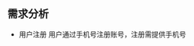 ## 需求分析
- 用户注册
用户通过手机号注册账号，注册需提供手机号

<!--stackedit_data:
eyJoaXN0b3J5IjpbLTExMjgxMDY0NzYsLTczNjIxNzI1NiwtMT
kwMTMxMTc4NiwzNDc4MDk0NDYsLTU1NzM2MzU5XX0=
-->
